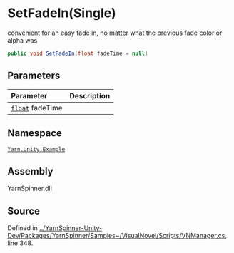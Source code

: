 # SetFadeIn\(Single\)

convenient for an easy fade in, no matter what the previous fade color or alpha was

```csharp
public void SetFadeIn(float fadeTime = null)
```

## Parameters

| Parameter | Description |
| :--- | :--- |
| [`float`](https://docs.microsoft.com/dotnet/api/System.Single) fadeTime |  |

## Namespace

[`Yarn.Unity.Example`](../)

## Assembly

YarnSpinner.dll

## Source

Defined in [../YarnSpinner-Unity-Dev/Packages/YarnSpinner/Samples~/VisualNovel/Scripts/VNManager.cs](https://github.com/YarnSpinnerTool/YarnSpinner-Unity//blob/develop/Samples~/VisualNovel/Scripts/VNManager.cs#L348), line 348.

